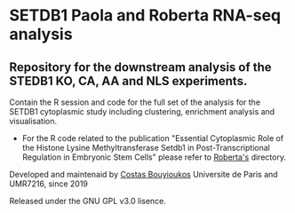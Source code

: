 # SETDB1 Paola and Roberta RNA-seq analysis

## Repository for the downstream analysis of the STEDB1 KO, CA, AA and NLS experiments.

Contain the R session and code for the full set of the analysis for the SETDB1 cytoplasmic study including clustering, enrichment analysis and visualisation.

- For the R code related to the publication "Essential Cytoplasmic Role of the Histone Lysine Methyltransferase Setdb1 in Post-Transcriptional Regulation in Embryonic Stem Cells" please refer to [Roberta's](https://github.com/parisepigenetics/setdb1-downstream-anal/tree/master/Roberta) directory.

Developed and maintenaid by [Costas Bouyioukos](https://github.com/cbouyio) Universite de Paris and UMR7216, since 2019

Released under the GNU GPL v3.0 lisence.

